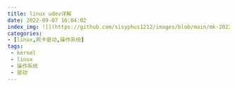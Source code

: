 ```yaml
---
title: linux udev详解
date: 2022-09-07 16:04:02
index_img: ![](https://github.com/sisyphus1212/images/blob/main/mk-2022-09-08-19-01-41.png?raw=true)
categories:
- [linux,网卡驱动,操作系统]
tags:
 - kernel
 - linux
 - 操作系统
 - 驱动
---
```

